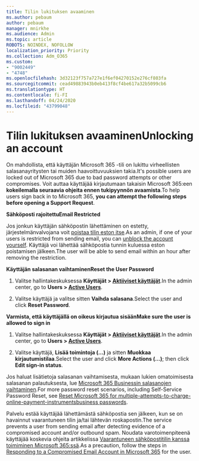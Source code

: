 ```yaml
---
title: Tilin lukituksen avaaminen
ms.author: pebaum
author: pebaum
manager: mnirkhe
ms.audience: Admin
ms.topic: article
ROBOTS: NOINDEX, NOFOLLOW
localization_priority: Priority
ms.collection: Adm_O365
ms.custom:
- "9002449"
- "4748"
ms.openlocfilehash: 3d32123f757a727e1f6ef04270152e276cf803fa
ms.sourcegitcommit: cead49883943b0eb413f8cf4be617a32b5099cb6
ms.translationtype: HT
ms.contentlocale: fi-FI
ms.lasthandoff: 04/24/2020
ms.locfileid: "43799048"
---
```

# <a name="unlocking-an-account"></a><span data-ttu-id="e1e7e-102">Tilin lukituksen avaaminen</span><span class="sxs-lookup"><span data-stu-id="e1e7e-102">Unlocking an account</span></span>

<span data-ttu-id="e1e7e-103">On mahdollista, että käyttäjän Microsoft 365 -tili on lukittu virheellisten salasanayritysten tai muiden haavoittuvuuksien takia.</span><span class="sxs-lookup"><span data-stu-id="e1e7e-103">It's possible users are locked out of Microsoft 365 due to bad password attempts or other compromises.</span></span> <span data-ttu-id="e1e7e-104">Voit auttaa käyttäjää kirjautumaan takaisin Microsoft 365:een **kokeilemalla seuraavia ohjeita ennen tukipyynnön avaamista**.</span><span class="sxs-lookup"><span data-stu-id="e1e7e-104">To help users sign back in to Microsoft 365, **you can attempt the following steps before opening a Support Request**.</span></span> 

<span data-ttu-id="e1e7e-105">**Sähköposti rajoitettu**</span><span class="sxs-lookup"><span data-stu-id="e1e7e-105">**Email Restricted**</span></span>

<span data-ttu-id="e1e7e-106">Jos jonkun käyttäjän sähköpostin lähettäminen on estetty, järjestelmänvalvojana voit [poistaa tilin eston itse](https://docs.microsoft.com/microsoft-365/security/office-365-security/removing-user-from-restricted-users-portal-after-spam).</span><span class="sxs-lookup"><span data-stu-id="e1e7e-106">As an admin, if one of your users is restricted from sending email, you can [unblock the account yourself](https://docs.microsoft.com/microsoft-365/security/office-365-security/removing-user-from-restricted-users-portal-after-spam).</span></span> <span data-ttu-id="e1e7e-107">Käyttäjä voi lähettää sähköpostia tunnin kuluessa eston poistamisen jälkeen.</span><span class="sxs-lookup"><span data-stu-id="e1e7e-107">The user will be able to send email within an hour after removing the restriction.</span></span>

<span data-ttu-id="e1e7e-108">**Käyttäjän salasanan vaihtaminen**</span><span class="sxs-lookup"><span data-stu-id="e1e7e-108">**Reset the User Password**</span></span>

1. <span data-ttu-id="e1e7e-109">Valitse hallintakeskuksessa **Käyttäjät > [Aktiiviset käyttäjät](https://admin.microsoft.com/Adminportal/Home?source=applauncher#/users)**.</span><span class="sxs-lookup"><span data-stu-id="e1e7e-109">In the admin center, go to **Users > [Active Users](https://admin.microsoft.com/Adminportal/Home?source=applauncher#/users)**.</span></span>

2. <span data-ttu-id="e1e7e-110">Valitse käyttäjä ja valitse sitten **Vaihda salasana**.</span><span class="sxs-lookup"><span data-stu-id="e1e7e-110">Select the user and click **Reset Password**.</span></span>

<span data-ttu-id="e1e7e-111">**Varmista, että käyttäjällä on oikeus kirjautua sisään**</span><span class="sxs-lookup"><span data-stu-id="e1e7e-111">**Make sure the user is allowed to sign in**</span></span>

1. <span data-ttu-id="e1e7e-112">Valitse hallintakeskuksessa **Käyttäjät > [Aktiiviset käyttäjät](https://admin.microsoft.com/Adminportal/Home?source=applauncher#/users)**.</span><span class="sxs-lookup"><span data-stu-id="e1e7e-112">In the admin center, go to **Users > [Active Users](https://admin.microsoft.com/Adminportal/Home?source=applauncher#/users)**.</span></span>

2. <span data-ttu-id="e1e7e-113">Valitse käyttäjä, **Lisää toimintoja (...)** ja sitten **Muokkaa kirjautumistilaa**.</span><span class="sxs-lookup"><span data-stu-id="e1e7e-113">Select the user and click **More Actions (...)**; then click **Edit sign-in status**.</span></span>

<span data-ttu-id="e1e7e-114">Jos haluat lisätietoja salasanan vaihtamisesta, mukaan lukien omatoimisesta salasanan palautuksesta, lue [Microsoft 365 Businessin salasanojen vaihtaminen](https://docs.microsoft.com/microsoft-365/admin/add-users/reset-passwords?view=o365-worldwide).</span><span class="sxs-lookup"><span data-stu-id="e1e7e-114">For more password reset scenarios, including Self-Service Password Reset, see [Reset Microsoft 365 for multiple-attempts-to-charge-online-payment-instrumentsbusiness passwords](https://docs.microsoft.com/microsoft-365/admin/add-users/reset-passwords?view=o365-worldwide).</span></span>

<span data-ttu-id="e1e7e-115">Palvelu estää käyttäjää lähettämästä sähköpostia sen jälkeen, kun se on havainnut vaarantuneen tilin ja/tai lähtevän roskapostin.</span><span class="sxs-lookup"><span data-stu-id="e1e7e-115">The service prevents a user from sending email after detecting evidence of a compromised account and/or outbound spam.</span></span> <span data-ttu-id="e1e7e-116">Noudata varotoimenpiteenä käyttäjää koskevia ohjeita artikkelissa [Vaarantuneen sähköpostitilin kanssa toimiminen Microsoft 365:ssä](https://docs.microsoft.com/office365/securitycompliance/responding-to-a-compromised-email-account).</span><span class="sxs-lookup"><span data-stu-id="e1e7e-116">As a precaution, follow the steps in [Responding to a Compromised Email Account in Microsoft 365](https://docs.microsoft.com/office365/securitycompliance/responding-to-a-compromised-email-account) for the user.</span></span>
